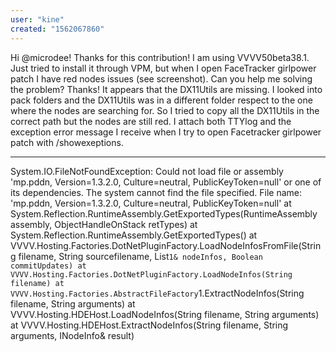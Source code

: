 ```yaml
---
user: "kine"
created: "1562067860"
---
```


Hi @microdee!
Thanks for this contribution! I am using VVVV50beta38.1.
Just tried to install it through VPM, but when I open FaceTracker girlpower patch I have red nodes issues (see screenshot). Can you help me solving the problem? Thanks!
It appears that the DX11Utils are missing. I looked into pack folders and the DX11Utils was in a different folder respect to the one where the nodes are searching for. So I tried to copy all the DX11Utils in the correct path but the nodes are still red.
I attach both TTYlog and the exception error message I receive when I try to open Facetracker girlpower patch with /showexeptions.

------------------------------------------------------------------------------
System.IO.FileNotFoundException: Could not load file or assembly 'mp.pddn, Version=1.3.2.0, Culture=neutral, PublicKeyToken=null' or one of its dependencies. The system cannot find the file specified.
File name: 'mp.pddn, Version=1.3.2.0, Culture=neutral, PublicKeyToken=null'
   at System.Reflection.RuntimeAssembly.GetExportedTypes(RuntimeAssembly assembly, ObjectHandleOnStack retTypes)
   at System.Reflection.RuntimeAssembly.GetExportedTypes()
   at VVVV.Hosting.Factories.DotNetPluginFactory.LoadNodeInfosFromFile(String filename, String sourcefilename, List`1& nodeInfos, Boolean commitUpdates)
   at VVVV.Hosting.Factories.DotNetPluginFactory.LoadNodeInfos(String filename)
   at VVVV.Hosting.Factories.AbstractFileFactory`1.ExtractNodeInfos(String filename, String arguments)
   at VVVV.Hosting.HDEHost.LoadNodeInfos(String filename, String arguments)
   at VVVV.Hosting.HDEHost.ExtractNodeInfos(String filename, String arguments, INodeInfo[]()& result)

